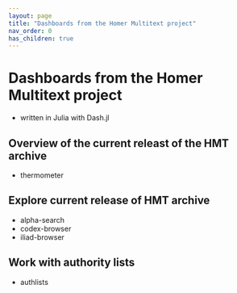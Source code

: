 ```yaml
---
layout: page
title: "Dashboards from the Homer Multitext project"
nav_order: 0
has_children: true
---
```



# Dashboards from the Homer Multitext project

- written in Julia with Dash.jl


## Overview of the current releast of the HMT archive

- thermometer

## Explore current release of HMT archive

- alpha-search
- codex-browser
- iliad-browser

## Work with authority lists

- authlists
